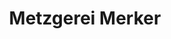 ---
title: "Metzgerei Merker"
url: /bad-koenigshofen-i-grabfeld/metzgerei-merker/
shop: Metzgerei
---